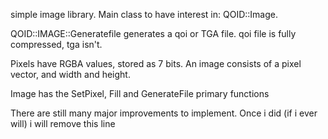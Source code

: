 simple image library. Main class to have interest in: QOID::Image.

QOID::IMAGE::Generatefile generates a qoi or TGA file. qoi file is fully compressed, tga isn't.

Pixels have RGBA values, stored as 7 bits. An image consists of a pixel vector, and width and height.

Image has the SetPixel, Fill and GenerateFile primary functions

There are still many major improvements to implement. Once i did (if i ever will) i will remove this line

